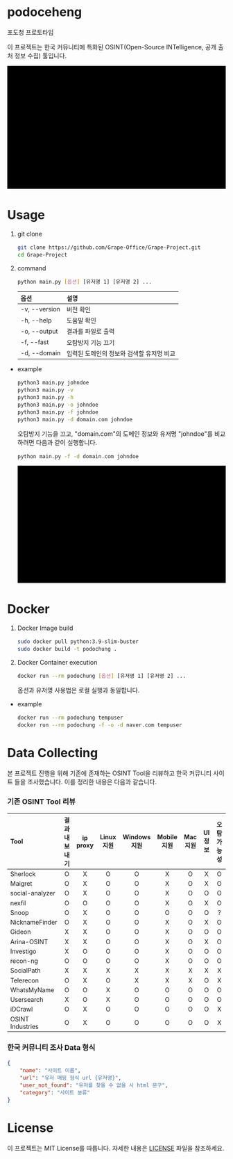 # podoceheng
포도청 프로토타입

이 프로젝트는 한국 커뮤니티에 특화된 OSINT(Open-Source INTelligence, 공개 출처 정보 수집) 툴입니다.

 ![mov](./mov_sample.gif)

# Usage
1. git clone
    ```bash
    git clone https://github.com/Grape-Office/Grape-Project.git
    cd Grape-Project
    ```
2. command
    ```bash
    python main.py [옵션] [유저명 1] [유저명 2] ...
    ```
    |옵션|설명|
    |:--|:--|
    |-v, --version|버전 확인|
    |-h, --help|도움말 확인|
    |-o, --output|결과를 파일로 출력|
    |-f, --fast|오탐방지 기능 끄기|
    |-d, --domain|입력된 도메인의 정보와 검색할 유저명 비교|

- example
    ```bash
    python3 main.py johndoe
    python3 main.py -v
    python3 main.py -h
    python3 main.py -o johndoe
    python3 main.py -f johndoe
    python3 main.py -d domain.com johndoe
    ```

    오탐방지 기능을 끄고, "domain.com"의 도메인 정보와 유저명 "johndoe"를 비교하려면 다음과 같이 실행합니다.
    ```bash
    python main.py -f -d domain.com johndoe
    ```

    ![mov](./mov_sample.gif)

# Docker
1. Docker Image build
    ```bash
    sudo docker pull python:3.9-slim-buster
    sudo docker build -t podochung .
    ```
2. Docker Container execution
    ```bash
    docker run --rm podochung [옵션] [유저명 1] [유저명 2] ...
    ```
    
    옵션과 유저명 사용법은 로컬 실행과 동일합니다.

- example
    ```bash
    docker run --rm podochung tempuser
    docker run --rm podochung -f -o -d naver.com tempuser
    ```

# Data Collecting
본 프로젝트 진행을 위해 기존에 존재하는 OSINT Tool을 리뷰하고 한국 커뮤니티 사이트 들을 조사했습니다. 이를 정리한 내용은 다음과 같습니다.

### 기존 OSINT Tool 리뷰
|Tool|결과 내보내기|ip proxy|Linux 지원|Windows 지원|Mobile 지원|Mac 지원|UI 정보|오탐 가능성|
|:--|:--:|:--:|:--:|:--:|:--:|:--:|:--:|:--:|
|Sherlock|O|X|O|O|X|O|X|O|
|Maigret|O|X|O|O|X|O|X|O|
|social-analyzer|O|X|O|O|X|O|O|O|
|nexfil|O|O|O|O|X|O|X|O|
|Snoop|O|X|O|O|O|O|O|?|
|NicknameFinder|O|X|O|O|X|O|X|O|
|Gideon|X|X|O|O|X|O|O|O|
|Arina-OSINT|X|X|O|O|X|O|X|O|
|Investigo|X|O|O|O|X|O|O|O|
|recon-ng|O|O|O|O|X|O|O|O|
|SocialPath|X|X|X|X|X|X|X|X|
|Telerecon|O|X|O|X|X|X|O|X|
|WhatsMyName|O|O|X|O|O|O|O|O|
|Usersearch|X|O|X|O|O|O|O|O|
|iDCrawl|O|X|O|O|O|O|O|X|
|OSINT Industries|O|X|O|O|O|O|O|X|

### 한국 커뮤니티 조사 Data 형식
```json
{
    "name": "사이트 이름",
    "url": "유저 매핑 형식 url {유저명}",
    "user_not_found": "유저를 찾을 수 없을 시 html 문구",
    "category": "사이트 분류"
}
```

# License
이 프로젝트는 MIT License를 따릅니다. 자세한 내용은 [LICENSE](LICENSE) 파일을 참조하세요.
